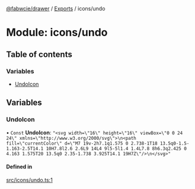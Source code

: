 [@fabwcie/drawer](../README.md) / [Exports](../modules.md) / icons/undo

# Module: icons/undo

## Table of contents

### Variables

- [UndoIcon](icons_undo.md#undoicon)

## Variables

### UndoIcon

• `Const` **UndoIcon**: ``"<svg width=\"16\" height=\"16\" viewBox=\"0 0 24 24\" xmlns=\"http://www.w3.org/2000/svg\">\n<path fill=\"currentColor\" d=\"M7 19v-2h7.1q1.575 0 2.738-1T18 13.5q0-1.5-1.163-2.5T14.1 10H7.8l2.6 2.6L9 14L4 9l5-5l1.4 1.4L7.8 8h6.3q2.425 0 4.163 1.575T20 13.5q0 2.35-1.738 3.925T14.1 19H7Z\"/>\n</svg>"``

#### Defined in

[src/icons/undo.ts:1](https://github.com/fabwcie/drawer/blob/850d9ed/src/icons/undo.ts#L1)

